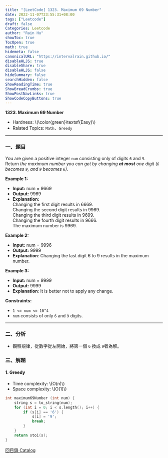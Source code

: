```yaml
---
title: "[LeetCode] 1323. Maximum 69 Number"
date: 2022-11-07T23:55:31+08:00
tags: ["Leetcode"]
draft: false
Categories: Leetcode
author: "Rain Hu"
showToc: true
TocOpen: true
math: true
hidemeta: false
canonicalURL: "https://intervalrain.github.io/"
disableHLJS: true
disableShare: true
disableHLJS: false
hideSummary: false
searchHidden: false
ShowReadingTime: true
ShowBreadCrumbs: true
ShowPostNavLinks: true
ShowCodeCopyButtons: true
---
```

**1323. Maximum 69 Number**
+ Hardness: \\(\color{green}\textsf{Easy}\\)
+ Ralated Topics: `Math`、`Greedy`
---
### 一、題目
You are given a positive integer `num` consisting only of digits `6` and `9`.  
Return *the maximum number you can get by changing* ***at most*** *one digit (`6` becomes `9`, and `9` becomes `6`).*

**Example 1:**  
+ **Input:** num = 9669  
+ **Output:** 9969  
+ **Explanation:**   
Changing the first digit results in 6669.  
Changing the second digit results in 9969.  
Changing the third digit results in 9699.  
Changing the fourth digit results in 9666.  
The maximum number is 9969.  

**Example 2:**
+ **Input:** num = 9996
+ **Output:** 9999
+ **Explanation**: Changing the last digit 6 to 9 results in the maximum number.

**Example 3:**
+ **Input:** num = 9999
+ **Output:** 9999
+ **Explanation**: It is better not to apply any change.

**Constraints:**
+ `1 <= num <= 10^4`
+ `num` consists of only `6` and `9` digits.
---

### 二、分析
+ 觀察規律，從數字從左開始，將第一個 `6` 換成 `9`者為解。

### 三、解題
#### 1. Greedy
+ Time complexity: \\(O(n)\\)
+ Space complexity: \\(O(1)\\)
```C++
int maximum69Number (int num) {
    string s = to_string(num);
    for (int i = 0; i < s.length(); i++) {
        if (s[i] == '6') {
            s[i] = '9';
            break;
        }
    }
    return stoi(s);
}
```
[回目錄 Catalog](/posts/leetcode)